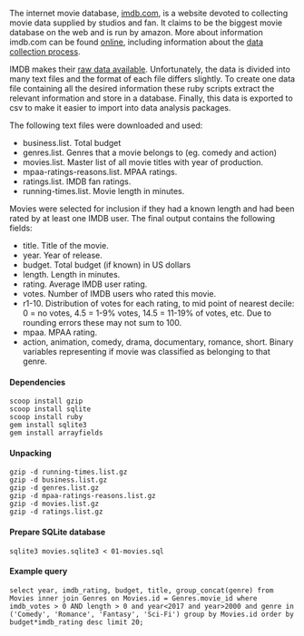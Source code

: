 The internet movie database, [imdb.com](http://imdb.com/), is a website devoted to collecting movie data supplied by studios and fan.  It claims to be the biggest movie database on the web and is run by amazon.  More about information imdb.com can be found [online](http://imdb.com/help/show_leaf?about), including information about the [data collection process](http://imdb.com/help/show_leaf?infosource).

IMDB makes their [raw data available](http://uk.imdb.com/interfaces/). Unfortunately, the data is divided into many text files and the format of each file differs slightly.  To create one data file containing all the desired information these ruby scripts extract the relevant information and store in a database.  Finally, this data is exported to csv to make it easier to import into data analysis packages.

The following text files were downloaded and used:

* business.list. Total budget
* genres.list.  Genres that a movie belongs to (eg. comedy and action)
* movies.list.  Master list of all movie titles with year of production.
* mpaa-ratings-reasons.list.  MPAA ratings.
* ratings.list.  IMDB fan ratings.
* running-times.list.  Movie length in minutes.

Movies were selected for inclusion if they had a known length and had been rated by at least one IMDB user. The final output contains the following fields:

* title.  Title of the movie.
* year.  Year of release.
* budget.  Total budget (if known) in US dollars
* length.  Length in minutes.
* rating.  Average IMDB user rating.
* votes.  Number of IMDB users who rated this movie.
* r1-10.  Distribution of votes for each rating, to mid point of nearest decile: 0 = no votes, 4.5 = 1-9$\%$ votes, 14.5 = 11-19$\%$ of votes, etc.  Due to rounding errors these may not sum to 100.
* mpaa.  MPAA rating.
* action, animation, comedy, drama, documentary, romance, short.  Binary variables representing if movie was classified as belonging to that genre.

#### Dependencies

```
scoop install gzip
scoop install sqlite
scoop install ruby
gem install sqlite3
gem install arrayfields
```

#### Unpacking

```
gzip -d running-times.list.gz
gzip -d business.list.gz
gzip -d genres.list.gz
gzip -d mpaa-ratings-reasons.list.gz
gzip -d movies.list.gz
gzip -d ratings.list.gz
```

#### Prepare SQLite database

```
sqlite3 movies.sqlite3 < 01-movies.sql
```

#### Example query

```
select year, imdb_rating, budget, title, group_concat(genre) from Movies inner join Genres on Movies.id = Genres.movie_id where imdb_votes > 0 AND length > 0 and year<2017 and year>2000 and genre in ('Comedy', 'Romance', 'Fantasy', 'Sci-Fi') group by Movies.id order by budget*imdb_rating desc limit 20;
```

